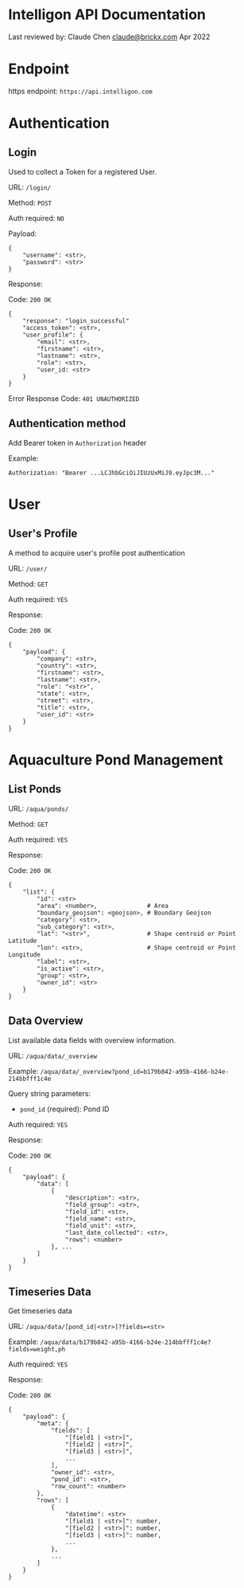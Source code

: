 # Intelligon API Documentation

Last reviewed by: Claude Chen <claude@brickx.com> Apr 2022

# Endpoint

https endpoint: `https://api.intelligon.com`

# Authentication

## Login

Used to collect a Token for a registered User.

URL: `/login/`

Method: `POST`

Auth required: `NO`

Payload:

```
{
	"username": <str>,
	"password": <str>
}
```

Response:

Code: `200 OK`

```
{
	"response": "login_successful"
	"access_token": <str>,
	"user_profile": {
		"email": <str>,
		"firstname": <str>,
		"lastname": <str>,
		"role": <str>,
		"user_id: <str>
	}
}
```

Error Response
Code: `401 UNAUTHORIZED`

## Authentication method

Add Bearer token in `Authorization` header

Example:

`Authorization: "Bearer ...LCJhbGciOiJIUzUxMiJ9.eyJpc3M..."`

# User

## User's Profile

A method to acquire user's profile post authentication

URL: `/user/`

Method: `GET`

Auth required: `YES`

Response:

Code: `200 OK`

```
{
	"payload": {
		"company": <str>,
		"country": <str>,
		"firstname": <str>,
		"lastname": <str>,
		"role": "<str>",
		"state": <str>,
		"street": <str>,
		"title": <str>,
		"user_id": <str>
	}
}
```

# Aquaculture Pond Management

## List Ponds

URL: `/aqua/ponds/`

Method: `GET`

Auth required: `YES`

Response:

Code: `200 OK`

```
{
	"list": {
		"id": <str>
		"area": <number>,              # Area
		"boundary_geojson": <geojson>, # Boundary Geojson
		"category": <str>,
		"sub_category": <str>,
		"lat": "<str>",                # Shape centroid or Point Latitude
		"lon": <str>,                  # Shape centroid or Point Longitude
		"label": <str>,
		"is_active": <str>,
		"group": <str>,
		"owner_id": <str>
	}
}
```

## Data Overview

List available data fields with overview information.

URL: `/aqua/data/_overview`

Example: `/aqua/data/_overview?pond_id=b179b842-a95b-4166-b24e-214bbfff1c4e`

Query string parameters:

- `pond_id` (required): Pond ID

Auth required: `YES`

Response:

Code: `200 OK`

```
{
	"payload": {
		"data": [
			{
				"description": <str>,
				"field_group": <str>,
				"field_id": <str>,
				"field_name": <str>,
				"field_unit": <str>,
				"last_date_collected": <str>,
				"rows": <number>
			}, ...
		]
	}
}
```

## Timeseries Data

Get timeseries data

URL: `/aqua/data/[pond_id|<str>]?fields=<str>`

Example: `/aqua/data/b179b842-a95b-4166-b24e-214bbfff1c4e?fields=weight,ph`

Auth required: `YES`

Response:

Code: `200 OK`

```
{
	"payload": {
		"meta": {
			"fields": [
				"[field1 | <str>]",
				"[field2 | <str>]",
				"[field3 | <str>]",
				...
			],
			"owner_id": <str>,
			"pond_id": <str>,
			"row_count": <number>
		},
		"rows": [
			{
				"datetime": <str>
				"[field1 | <str>]": number,
				"[field2 | <str>]": number,
				"[field3 | <str>]": number,
				...
			}, 
			...
		]
	}
}
```
